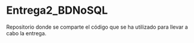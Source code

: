 # Entrega2_BDNoSQL
Repositorio donde se comparte el código que se ha utilizado para llevar a cabo la entrega.
